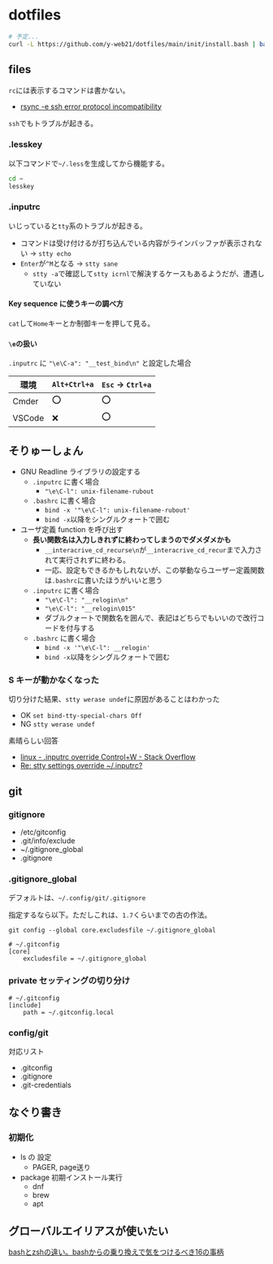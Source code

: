 # dotfiles

```bash
# 予定...
curl -L https://github.com/y-web21/dotfiles/main/init/install.bash | bash
```

## files

`rc`には表示するコマンドは書かない。

- [rsync -e ssh error protocol incompatibility](https://www.linuxquestions.org/questions/linux-networking-3/rsync-e-ssh-error-protocol-incompatibility-345101/)

`ssh`でもトラブルが起きる。

### .lesskey

以下コマンドで`~/.less`を生成してから機能する。

```sh
cd ~
lesskey
```

### .inputrc

いじっていると`tty`系のトラブルが起きる。

- コマンドは受け付けるが打ち込んでいる内容がラインバッファが表示されない -> `stty echo`
- `Enter`が`^M`となる -> `stty sane`
  - `stty -a`で確認して`stty icrnl`で解決するケースもあるようだが、遭遇していない

#### Key sequence に使うキーの調べ方

`cat`して`Home`キーとか制御キーを押して見る。

#### `\e`の扱い

`.inputrc` に `"\e\C-a": "__test_bind\n"` と設定した場合

| 環境   | `Alt+Ctrl+a` | `Esc` -> `Ctrl+a` |
| ------ | ------------ | ----------------- |
| Cmder  | ⭕            | ⭕                 |
| VSCode | ❌            | ⭕                 |

## そりゅーしょん

- GNU Readline ライブラリの設定する
  - `.inputrc` に書く場合
    - `"\e\C-l": unix-filename-rubout`
  - `.bashrc` に書く場合
    - `bind -x '"\e\C-l": unix-filename-rubout'`
    - `bind -x`以降をシングルクォートで囲む
- ユーザ定義 function を呼び出す
  - **長い関数名は入力しきれずに終わってしまうのでダメダメかも**
    - `__interacrive_cd_recurse\n`が`__interacrive_cd_recur`まで入力されて実行されずに終わる。
    - 一応、設定もできるかもしれないが、この挙動ならユーザー定義関数は`.bashrc`に書いたほうがいいと思う
  - `.inputrc` に書く場合
    - `"\e\C-l": "__relogin\n"`
    - `"\e\C-l": "__relogin\015"`
    - ダブルクォートで関数名を囲んで、表記はどちらでもいいので改行コードを付与する
  - `.bashrc` に書く場合
    - `bind -x '"\e\C-l": __relogin'`
    - `bind -x`以降をシングルクォートで囲む

### S キーが動かなくなった

切り分けた結果、`stty werase undef`に原因があることはわかった

- OK `set bind-tty-special-chars Off`
- NG `stty werase undef`

素晴らしい回答

- [linux - .inputrc override Control+W - Stack Overflow](https://stackoverflow.com/questions/23349325/inputrc-override-controlw)
- [Re: stty settings override ~/.inputrc?](https://lists.gnu.org/archive/html/bug-bash/2005-08/msg00003.html)

## git

### gitignore

- /etc/gitconfig
- .git/info/exclude
- ~/.gitignore_global
- .gitignore

### .gitignore_global

デフォルトは、`~/.config/git/.gitignore`

指定するなら以下。ただしこれは、`1.7`くらいまでの古の作法。

`git config --global core.excludesfile ~/.gitignore_global`

``` t
# ~/.gitconfig
[core]
    excludesfile = ~/.gitignore_global
```

### private セッティングの切り分け

``` t
# ~/.gitconfig
[include]
    path = ~/.gitconfig.local
```

### config/git

対応リスト

- .gitconfig
- .gitignore
- .git-credentials

## なぐり書き

### 初期化

- ls の 設定
  - PAGER, page送り
- package 初期インストール実行
  - dnf
  - brew
  - apt

## グローバルエイリアスが使いたい

[bashとzshの違い。bashからの乗り換えで気をつけるべき16の事柄](https://kanasys.com/tech/803#index3)
